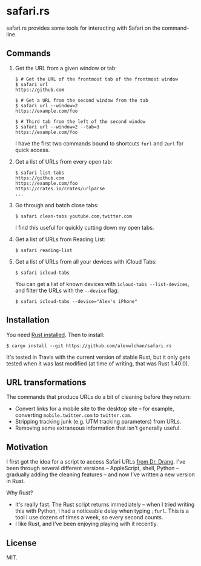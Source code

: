 # safari.rs

safari.rs provides some tools for interacting with Safari on the command-line.

## Commands

1.  Get the URL from a given window or tab:

    ```console
    $ # Get the URL of the frontmost tab of the frontmost window
    $ safari url
    https://github.com

    $ # Get a URL from the second window from the tab
    $ safari url --window=2
    https://example.com/foo

    $ # Third tab from the left of the second window
    $ safari url --window=2 --tab=3
    https://example.com/foo
    ```

    I have the first two commands bound to shortcuts `furl` and `2url` for quick access.

2.  Get a list of URLs from every open tab:

    ```console
    $ safari list-tabs
    https://github.com
    https://example.com/foo
    https://crates.io/crates/urlparse
    ...
    ```

3.  Go through and batch close tabs:

    ```console
    $ safari clean-tabs youtube.com,twitter.com
    ```

    I find this useful for quickly cutting down my open tabs.

4.  Get a list of URLs from Reading List:

    ```console
    $ safari reading-list
    ```

5.  Get a list of URLs from all your devices with iCloud Tabs:

    ```console
    $ safari icloud-tabs
    ```

    You can get a list of known devices with `icloud-tabs --list-devices`, and filter the URLs with the `--device` flag:

    ```console
    $ safari icloud-tabs --device="Alex's iPhone"
    ```

## Installation

You need [Rust installed][rust].
Then to install:

```console
$ cargo install --git https://github.com/alexwlchan/safari.rs
```

It's tested in Travis with the current version of stable Rust, but it only gets tested when it was last modified (at time of writing, that was Rust 1.40.0).

[rust]: https://www.rust-lang.org/en-US/install.html

## URL transformations

The commands that produce URLs do a bit of cleaning before they return:

*   Convert links for a mobile site to the desktop site – for example, converting `mobile.twitter.com` to `twitter.com`.
*   Stripping tracking junk (e.g. UTM tracking parameters) from URLs.
*   Removing some extraneous information that isn't generally useful.

## Motivation

I first got the idea for a script to access Safari URLs [from Dr. Drang][dr].
I've been through several different versions – AppleScript, shell, Python –
gradually adding the cleaning features – and now I've written a new
version in Rust.

Why Rust?

*   It's really fast.  The Rust script returns immediately – when I tried writing this with Python, I had a noticeable delay when typing `;furl`.
    This is a tool I use dozens of times a week, so every second counts.
*   I like Rust, and I’ve been enjoying playing with it recently.

[dr]: http://www.leancrew.com/all-this/2009/07/safari-tab-urls-via-textexpander/

## License

MIT.
